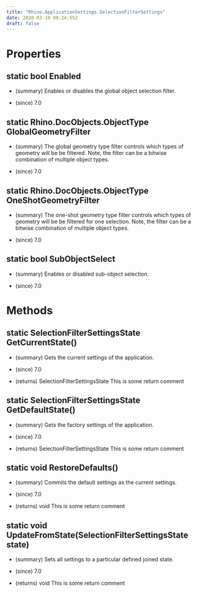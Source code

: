 ```yaml
---
title: "Rhino.ApplicationSettings.SelectionFilterSettings"
date: 2020-03-10 09:24:55Z
draft: false
---
```


# Properties
## static bool Enabled
- (summary) 
     Enables or disables the global object selection filter.
     
- (since) 7.0
## static Rhino.DocObjects.ObjectType GlobalGeometryFilter
- (summary) 
     The global geometry type filter controls which types of geometry will be be filtered.
     Note, the filter can be a bitwise combination of multiple object types.
     
- (since) 7.0
## static Rhino.DocObjects.ObjectType OneShotGeometryFilter
- (summary) 
     The one-shot geometry type filter controls which types of geometry will be be filtered for one selection.
     Note, the filter can be a bitwise combination of multiple object types.
     
- (since) 7.0
## static bool SubObjectSelect
- (summary) 
     Enables or disabled sub-object selection.
     
- (since) 7.0
# Methods
## static SelectionFilterSettingsState GetCurrentState()
- (summary) 
     Gets the current settings of the application.
     
- (since) 7.0
- (returns) SelectionFilterSettingsState This is some return comment
## static SelectionFilterSettingsState GetDefaultState()
- (summary) 
     Gets the factory settings of the application.
     
- (since) 7.0
- (returns) SelectionFilterSettingsState This is some return comment
## static void RestoreDefaults()
- (summary) 
     Commits the default settings as the current settings.
     
- (since) 7.0
- (returns) void This is some return comment
## static void UpdateFromState(SelectionFilterSettingsState state)
- (summary) 
     Sets all settings to a particular defined joined state.
     
- (since) 7.0
- (returns) void This is some return comment
